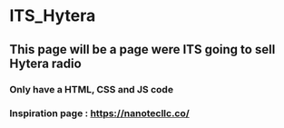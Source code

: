 # ITS_Hytera

## This page will be a page were ITS going to sell Hytera radio 

### Only have a HTML, CSS and JS code 

### Inspiration page : https://nanotecllc.co/
